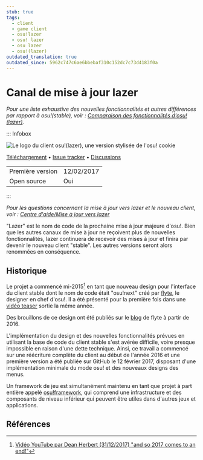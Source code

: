 ```yaml
---
stub: true
tags:
  - client
  - game client
  - osu!lazer
  - osu! lazer
  - osu lazer
  - osu!(lazer)
outdated_translation: true
outdated_since: 5962c747c6ae6bbebaf310c152dc7c73d4183f0a
---
```


# Canal de mise à jour lazer

*Pour une liste exhaustive des nouvelles fonctionnalités et autres différences par rapport à osu!(stable), voir : [Comparaison des fonctionnalités d'osu!(lazer)](/wiki/Client/Release_stream/Lazer/Feature_comparison).*

::: Infobox

![](img/lazer.png "Le logo du client osu!(lazer), une version stylisée de l'osu! cookie")

[Téléchargement](https://osu.ppy.sh/home/download) • [Issue tracker](https://github.com/ppy/osu/issues) • [Discussions](https://github.com/ppy/osu/discussions)

|  |  |
| :-- | :-- |
| Première version | 12/02/2017 |
| Open source | Oui |

:::

*Pour les questions concernant la mise à jour vers lazer et le nouveau client, voir : [Centre d'aide/Mise à jour vers lazer](/wiki/Help_centre/Upgrading_to_lazer)*

"Lazer" est le nom de code de la prochaine mise à jour majeure d'osu!. Bien que les autres canaux de mise à jour ne reçoivent plus de nouvelles fonctionnalités, lazer continuera de recevoir des mises à jour et finira par devenir le nouveau client "stable". Les autres versions seront alors renommées en conséquence.

## Historique

Le projet a commencé mi-2015[^peppy-2017] en tant que nouveau design pour l'interface du client stable dont le nom de code était "osu!next" créé par [flyte](https://osu.ppy.sh/users/3103765), le designer en chef d'osu!. Il a été présenté pour la première fois dans une [vidéo teaser](https://www.youtube.com/watch?v=lrWyqpNUwBo) sortie la même année.

Des brouillons de ce design ont été publiés sur le [blog](https://osunext.tumblr.com/) de flyte à partir de 2016.

L'implémentation du design et des nouvelles fonctionnalités prévues en utilisant la base de code du client stable s'est avérée difficile, voire presque impossible en raison d'une dette technique. Ainsi, ce travail a commencé sur une réécriture complète du client au début de l'année 2016 et une première version a été publiée sur GitHub le 12 février 2017, disposant d'une implémentation minimale du mode osu! et des nouveaux designs des menus.

Un framework de jeu est simultanément maintenu en tant que projet à part entière appelé [osu!framework](https://github.com/ppy/osu-framework), qui comprend une infrastructure et des composants de niveau inférieur qui peuvent être utiles dans d'autres jeux et applications.

## Références

[^peppy-2017]: [Vidéo YouTube par Dean Herbert (31/12/2017) "and so 2017 comes to an end!"](https://www.youtube.com/watch?v=5x7VnC1R0Do)
